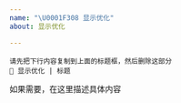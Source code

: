 ```yaml
---
name: "\U0001F308 显示优化"
about: 显示优化

---
```


```
请先把下行内容复制到上面的标题框，然后删除这部分
🌈 显示优化 | 标题
```

如果需要，在这里描述具体内容
